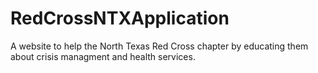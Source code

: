 # RedCrossNTXApplication

A website to help the North Texas Red Cross chapter by educating them about crisis managment and health services.
